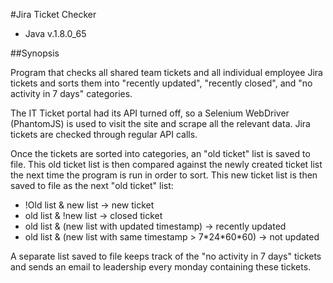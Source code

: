 #Jira Ticket Checker

* Java v.1.8.0_65

##Synopsis

Program that checks all shared team tickets and all individual employee Jira tickets and sorts them into "recently updated", "recently closed", and "no activity in 7 days" categories. 

The IT Ticket portal had its API turned off, so a Selenium WebDriver (PhantomJS) is used to visit the site and scrape all the relevant data. Jira tickets are checked through regular API calls. 

Once the tickets are sorted into categories, an "old ticket" list is saved to file.  This old ticket list is then compared against the newly created ticket list the next time the program is run in order to sort.  This new ticket list is then saved to file as the next "old ticket" list:

- !Old list & new list -> new ticket
- old list & !new list -> closed ticket
- old list & (new list with updated timestamp)  -> recently updated
- old list & (new list with same timestamp > 7\*24\*60\*60) -> not updated

A separate list saved to file keeps track of the "no activity in 7 days" tickets and sends an email to leadership every monday containing these tickets. 
